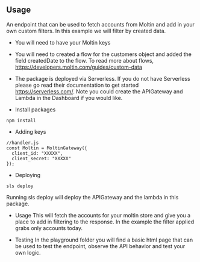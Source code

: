 ## Usage

An endpoint that can be used to fetch accounts from Moltin and add in your own custom filters.  In this example we will filter by created data.

* You will need to have your Moltin keys

* You will need to created a flow for the customers object and added the field createdDate to the flow.  To read more about flows, https://developers.moltin.com/guides/custom-data


* The package is deployed via Serverless.  If you do not have Serverless please go read their documentation to get started https://serverless.com/.  Note you could create the APIGateway and Lambda in the Dashboard if you would like.


* Install packages

```
npm install
```

* Adding keys
```
//handler.js
const Moltin = MoltinGateway({
  client_id: "XXXXX",
  client_secret: "XXXXX"
});
```

* Deploying
```
sls deploy
```
Running sls deploy will deploy the APIGateway and the lambda in this package.


* Usage
This will fetch the accounts for your moltin store and give you a place to add in filtering to the response.  In the example the filter applied grabs only accounts today.



* Testing
In the playground folder you will find a basic html page that can be used to test the endpoint, observe the API behavior and test your own logic.
